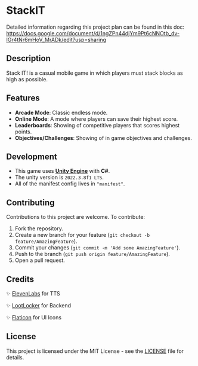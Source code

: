 # StackIT

Detailed information regarding this project plan can be found in this doc: https://docs.google.com/document/d/1ngZPn44djYm9Pt6cNNOtb_dv-IGr4tNr6mHoV_MrADk/edit?usp=sharing

## Description

Stack IT! is a casual mobile game in which players must stack blocks as high as possible.

## Features
- **Arcade Mode**: Classic endless mode.
- **Online Mode**: A mode where players can save their highest score.
- **Leaderboards**: Showing of competitive players that scores highest points.
- **Objectives/Challenges**: Showing of in game objectives and challenges.

## Development
- This game uses [**Unity Engine**](https://unity.com/) with **C#**.
- The unity version is `2022.3.8f1 LTS`.
- All of the manifest config lives in `"manifest"`.

## Contributing

Contributions to this project are welcome. To contribute:

1. Fork the repository.
2. Create a new branch for your feature (`git checkout -b feature/AmazingFeature`).
3. Commit your changes (`git commit -m 'Add some AmazingFeature'`).
4. Push to the branch (`git push origin feature/AmazingFeature`).
5. Open a pull request.

## Credits
✨ [ElevenLabs](https://elevenlabs.io/) for TTS

✨ [LootLocker](https://docs.lootlocker.com/) for Backend

✨ [Flaticon](https://www.flaticon.com/) for UI Icons

## License

This project is licensed under the MIT License - see the [LICENSE](https://github.com/kurtpetrola/StackIT/blob/main/LICENSE) file for details.

